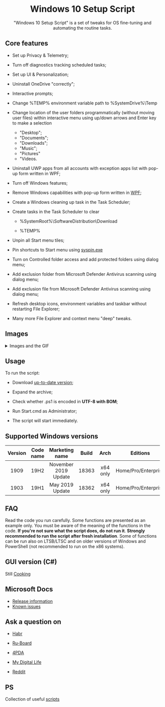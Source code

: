 <div align="center">
  <h1>Windows 10 Setup Script</h1>

"Windows 10 Setup Script" is a set of tweaks for OS fine-tuning and automating the routine tasks.
</div>

## Core features
 - Set up Privacy & Telemetry;
 - Turn off diagnostics tracking scheduled tasks;
 - Set up UI & Personalization;
 - Uninstall OneDrive "correctly";


- Interactive prompts;


- Change %TEMP% environment variable path to %SystemDrive%\Temp


- Change location of the user folders programmatically (without moving user files) within interactive menu using up/down arrows and Enter key to make a selection
  - "Desktop";
  - "Documents";
  - "Downloads";
  - "Music";
  - "Pictures"
  - "Videos.
  
- Uninstall UWP apps from all accounts with exception apps list with pop-up form written in WPF;

- Turn off Windows features;

- Remove Windows capabilities with pop-up form written in [WPF](https://github.com/farag2/Windows-10-Setup-Script/raw/master/Images/Img-3.png);


- Create a Windows cleaning up task in the Task Scheduler;


- Create tasks in the Task Scheduler to clear

  - %SystemRoot%\SoftwareDistribution\Download
  
  - %TEMP%


- Unpin all Start menu tiles;


- Pin shortcuts to Start menu using [syspin.exe](http://www.technosys.net/products/utils/pintotaskbar)


- Turn on Controlled folder access and add protected folders using dialog menu;


- Add exclusion folder from Microsoft Defender Antivirus scanning using dialog menu;


- Add exclusion file from Microsoft Defender Antivirus scanning using dialog menu;


- Refresh desktop icons, environment variables and taskbar without restarting File Explorer;


- Many more File Explorer and context menu "deep" tweaks.


## Images
<details>
  <summary>Images and the GIF</summary>

  ![intro](https://github.com/farag2/Windows-10-Setup-Script/raw/master/Images/intro.gif)
  ![intro](https://github.com/farag2/Windows-10-Setup-Script/raw/master/Images/img-2.png)
  ![intro](https://github.com/farag2/Windows-10-Setup-Script/raw/master/Images/Img-3.png)
  ![intro](https://github.com/farag2/Windows-10-Setup-Script/blob/master/Images/GUI-1.png)
  ![intro](https://github.com/farag2/Windows-10-Setup-Script/blob/master/Images/GUI-2.png)
</details> 

## Usage
To run the script:
- Download [up-to-date version](https://github.com/farag2/Setup-Windows-10/releases);


- Expand the archive;


- Check whether .ps1 is encoded in **UTF-8 with BOM**;


- Run Start.cmd as Administrator;


- The script will start immediately.

## Supported Windows versions
|Version|Code name|   Marketing name   |Build|  Arch  |      Editions     |
|:-----:|:-------:|:------------------:|:---:|:------:|:-----------------:|
| 1909  |  19H2   |November 2019 Update|18363|x64 only|Home/Pro/Enterprise|
| 1903  |  19H1   |   May 2019 Update  |18362|x64 only|Home/Pro/Enterprise|

## FAQ
Read the code you run carefully. Some functions are presented as an example only. You must be aware of the meaning of the functions in the code. **If you're not sure what the script does, do not run it**.
**Strongly recommended to run the script after fresh installation**. Some of functions can be run also on LTSB/LTSC and on older versions of Windows and PowerShell (not recommended to run on the x86 systems).

## GUI version (C#)
Still [Cooking](https://github.com/farag2/Windows-10-Setup-Script/tree/GUI-dev)

## Microsoft Docs
 - [Release information](https://docs.microsoft.com/en-us/windows/release-information)
 - [Known issues](https://docs.microsoft.com/en-us/windows/release-information/status-windows-10-1909)

## Ask a question on
 - [Habr](https://habr.com/en/post/465365/)
 
 - [Ru-Board](http://forum.ru-board.com/topic.cgi?forum=62&topic=30617#15)
 
 - [4PDA](https://4pda.ru/forum/index.php?s=&showtopic=523489&view=findpost&p=95909388)
 
 - [My Digital Life](https://forums.mydigitallife.net/threads/powershell-script-setup-windows-10.81675/)
 
 - [Reddit](https://www.reddit.com/r/PowerShell/comments/go2n5v/powershell_script_setup_windows_10/)

## PS
Collection of useful [scripts](https://github.com/farag2/Utilities)
